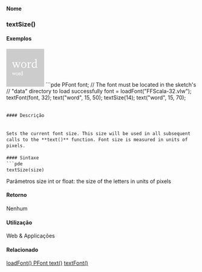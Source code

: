 
#### Nome
### textSize()

#### Exemplos
<img border="0" height="100" src="media/textSize_.gif" width="100"/>
```pde
PFont font; 
// The font must be located in the sketch's 
// "data" directory to load successfully 
font = loadFont("FFScala-32.vlw"); 
textFont(font, 32); 
text("word", 15, 50); 
textSize(14); 
text("word", 15, 70); 

```

#### Descrição

	
Sets the current font size. This size will be used in all subsequent calls to the **text()** function. Font size is measured in units of pixels.

#### Sintaxe
```pde
textSize(size)

```
Parâmetros
size
int or float: the size of the letters in units of pixels



#### Retorno

	
Nenhum

#### Utilização

	
Web & Applicações

#### Relacionado

[loadFont() ](loadFont_
)
[PFont ](PFont
)
[text()](text_
)
[textFont() ](textFont_
)

